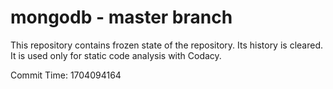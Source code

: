 # mongodb - master branch

This repository contains frozen state of the repository.
Its history is cleared. It is used only for static code
analysis with Codacy.

Commit Time: 1704094164